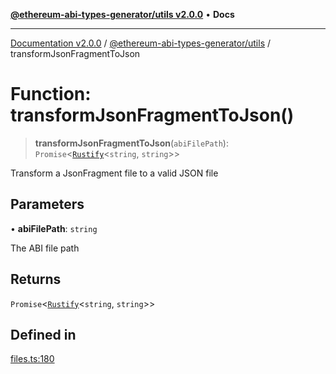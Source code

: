 [**@ethereum-abi-types-generator/utils v2.0.0**](../README.md) • **Docs**

***

[Documentation v2.0.0](../../../packages.md) / [@ethereum-abi-types-generator/utils](../README.md) / transformJsonFragmentToJson

# Function: transformJsonFragmentToJson()

> **transformJsonFragmentToJson**(`abiFilePath`): `Promise`\<[`Rustify`](../../types/type-aliases/Rustify.md)\<`string`, `string`\>\>

Transform a JsonFragment file to a valid JSON file

## Parameters

• **abiFilePath**: `string`

The ABI file path

## Returns

`Promise`\<[`Rustify`](../../types/type-aliases/Rustify.md)\<`string`, `string`\>\>

## Defined in

[files.ts:180](https://github.com/niZmosis/ethereum-abi-types-generator/blob/34014c6ac1a58a7622fbd21e7421270aae38bf36/packages/utils/src/files.ts#L180)

